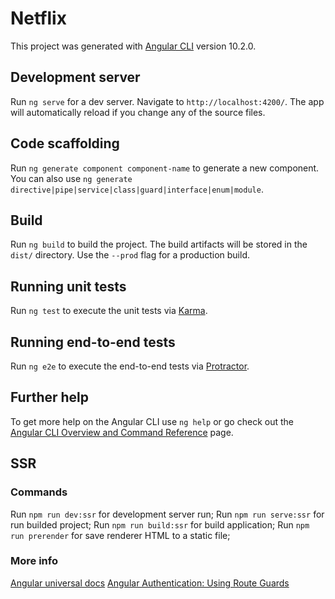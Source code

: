 # Netflix

This project was generated with [Angular CLI](https://github.com/angular/angular-cli) version 10.2.0.

## Development server

Run `ng serve` for a dev server. Navigate to `http://localhost:4200/`. The app will automatically reload if you change any of the source files.

## Code scaffolding

Run `ng generate component component-name` to generate a new component. You can also use `ng generate directive|pipe|service|class|guard|interface|enum|module`.

## Build

Run `ng build` to build the project. The build artifacts will be stored in the `dist/` directory. Use the `--prod` flag for a production build.

## Running unit tests

Run `ng test` to execute the unit tests via [Karma](https://karma-runner.github.io).

## Running end-to-end tests

Run `ng e2e` to execute the end-to-end tests via [Protractor](http://www.protractortest.org/).

## Further help

To get more help on the Angular CLI use `ng help` or go check out the [Angular CLI Overview and Command Reference](https://angular.io/cli) page.

## SSR

### Commands

Run `npm run dev:ssr` for development server run;
Run `npm run serve:ssr` for run builded project;
Run `npm run build:ssr` for build application;
Run `npm run prerender` for save renderer HTML to a static file;

### More info

[Angular universal docs](https://angular.io/guide/universal)
[Angular Authentication: Using Route Guards](https://medium.com/@ryanchenkie_40935/angular-authentication-using-route-guards-bf7a4ca13ae3)
